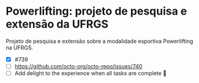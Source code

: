 # Powerlifting: projeto de pesquisa e extensão da UFRGS
Projeto de pesquisa e extensão sobre a modalidade esportiva Powerlifting na UFRGS.

- [x] #739
- [ ] https://github.com/octo-org/octo-repo/issues/740
- [ ] Add delight to the experience when all tasks are complete :tada:

